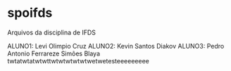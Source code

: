 # spoifds
Arquivos da disciplina de IFDS

ALUNO1: Levi Olimpio Cruz
ALUNO2: Kevin Santos Diakov
ALUNO3: Pedro Antonio Ferrareze Simões Blaya
twtatwtatwtwttwtwtwtwtwtwetwetesteeeeeeeee
